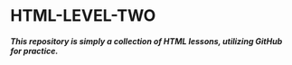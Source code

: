# HTML-LEVEL-TWO

<H5>This repository is simply a collection of HTML lessons, utilizing GitHub for practice.<H5>
